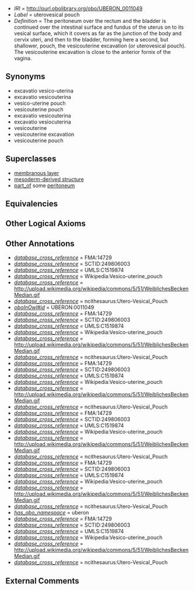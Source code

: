  * *IRI* = http://purl.obolibrary.org/obo/UBERON_0011049
 * *Label* = uterovesical pouch
 * *Definition* = The peritoneum over the rectum and the bladder is continued over the intestinal surface and fundus of the uterus on to its vesical surface, which it covers as far as the junction of the body and cervix uteri, and then to the bladder, forming here a second, but shallower, pouch, the vesicouterine excavation (or uterovesical pouch). The vesicouterine excavation is close to the anterior fornix of the vagina.

## Synonyms

 * excavatio vesico-uterina
 * excavatio vesicouterina
 * vesico-uterine pouch
 * vesicouterine pouch
 * excavatio vesicouterina
 * excavatio vesiocuterina
 * vesicouterine
 * vesicouterine excavation
 * vesicouterine pouch

## Superclasses

 * [membranous layer](../../UBERON/58/UBERON_0000158.md)
 * [mesoderm-derived structure](../../UBERON/20/UBERON_0004120.md)
 * [part_of](../../BFO/50/BFO_0000050.md) some [peritoneum](../../UBERON/58/UBERON_0002358.md)

## Equivalencies


## Other Logical Axioms


## Other Annotations

 * *[database_cross_reference](../../ef/oboInOwl#hasDbXref.md)* = FMA:14729
 * *[database_cross_reference](../../ef/oboInOwl#hasDbXref.md)* = SCTID:249806003
 * *[database_cross_reference](../../ef/oboInOwl#hasDbXref.md)* = UMLS:C1519874
 * *[database_cross_reference](../../ef/oboInOwl#hasDbXref.md)* = Wikipedia:Vesico-uterine_pouch
 * *[database_cross_reference](../../ef/oboInOwl#hasDbXref.md)* = http://upload.wikimedia.org/wikipedia/commons/5/51/WeiblichesBeckenMedian.gif
 * *[database_cross_reference](../../ef/oboInOwl#hasDbXref.md)* = ncithesaurus:Utero-Vesical_Pouch
 * *[oboInOwl#id](../../id/oboInOwl#id.md)* = UBERON:0011049
 * *[database_cross_reference](../../ef/oboInOwl#hasDbXref.md)* = FMA:14729
 * *[database_cross_reference](../../ef/oboInOwl#hasDbXref.md)* = SCTID:249806003
 * *[database_cross_reference](../../ef/oboInOwl#hasDbXref.md)* = UMLS:C1519874
 * *[database_cross_reference](../../ef/oboInOwl#hasDbXref.md)* = Wikipedia:Vesico-uterine_pouch
 * *[database_cross_reference](../../ef/oboInOwl#hasDbXref.md)* = http://upload.wikimedia.org/wikipedia/commons/5/51/WeiblichesBeckenMedian.gif
 * *[database_cross_reference](../../ef/oboInOwl#hasDbXref.md)* = ncithesaurus:Utero-Vesical_Pouch
 * *[database_cross_reference](../../ef/oboInOwl#hasDbXref.md)* = FMA:14729
 * *[database_cross_reference](../../ef/oboInOwl#hasDbXref.md)* = SCTID:249806003
 * *[database_cross_reference](../../ef/oboInOwl#hasDbXref.md)* = UMLS:C1519874
 * *[database_cross_reference](../../ef/oboInOwl#hasDbXref.md)* = Wikipedia:Vesico-uterine_pouch
 * *[database_cross_reference](../../ef/oboInOwl#hasDbXref.md)* = http://upload.wikimedia.org/wikipedia/commons/5/51/WeiblichesBeckenMedian.gif
 * *[database_cross_reference](../../ef/oboInOwl#hasDbXref.md)* = ncithesaurus:Utero-Vesical_Pouch
 * *[database_cross_reference](../../ef/oboInOwl#hasDbXref.md)* = FMA:14729
 * *[database_cross_reference](../../ef/oboInOwl#hasDbXref.md)* = SCTID:249806003
 * *[database_cross_reference](../../ef/oboInOwl#hasDbXref.md)* = UMLS:C1519874
 * *[database_cross_reference](../../ef/oboInOwl#hasDbXref.md)* = Wikipedia:Vesico-uterine_pouch
 * *[database_cross_reference](../../ef/oboInOwl#hasDbXref.md)* = http://upload.wikimedia.org/wikipedia/commons/5/51/WeiblichesBeckenMedian.gif
 * *[database_cross_reference](../../ef/oboInOwl#hasDbXref.md)* = ncithesaurus:Utero-Vesical_Pouch
 * *[database_cross_reference](../../ef/oboInOwl#hasDbXref.md)* = FMA:14729
 * *[database_cross_reference](../../ef/oboInOwl#hasDbXref.md)* = SCTID:249806003
 * *[database_cross_reference](../../ef/oboInOwl#hasDbXref.md)* = UMLS:C1519874
 * *[database_cross_reference](../../ef/oboInOwl#hasDbXref.md)* = Wikipedia:Vesico-uterine_pouch
 * *[database_cross_reference](../../ef/oboInOwl#hasDbXref.md)* = http://upload.wikimedia.org/wikipedia/commons/5/51/WeiblichesBeckenMedian.gif
 * *[database_cross_reference](../../ef/oboInOwl#hasDbXref.md)* = ncithesaurus:Utero-Vesical_Pouch
 * *[has_obo_namespace](../../ce/oboInOwl#hasOBONamespace.md)* = uberon
 * *[database_cross_reference](../../ef/oboInOwl#hasDbXref.md)* = FMA:14729
 * *[database_cross_reference](../../ef/oboInOwl#hasDbXref.md)* = SCTID:249806003
 * *[database_cross_reference](../../ef/oboInOwl#hasDbXref.md)* = UMLS:C1519874
 * *[database_cross_reference](../../ef/oboInOwl#hasDbXref.md)* = Wikipedia:Vesico-uterine_pouch
 * *[database_cross_reference](../../ef/oboInOwl#hasDbXref.md)* = http://upload.wikimedia.org/wikipedia/commons/5/51/WeiblichesBeckenMedian.gif
 * *[database_cross_reference](../../ef/oboInOwl#hasDbXref.md)* = ncithesaurus:Utero-Vesical_Pouch

## External Comments

